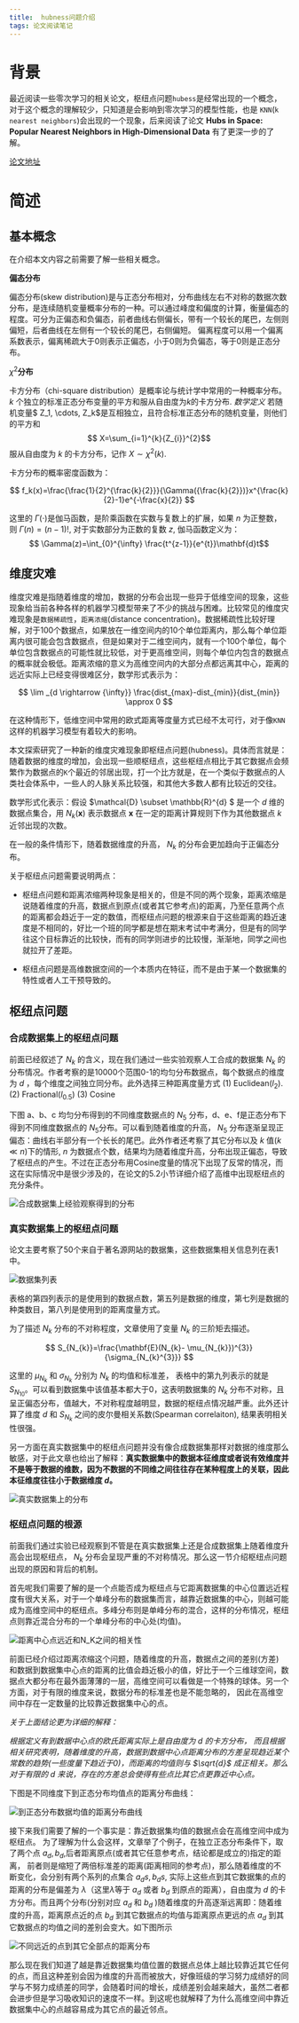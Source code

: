 ```yaml
---
title:  hubness问题介绍
tags: 论文阅读笔记
---
```



# 背景

最近阅读一些零次学习的相关论文，枢纽点问题`hubess`是经常出现的一个概念，对于这个概念的理解较少，只知道是会影响到零次学习的模型性能，也是 `KNN`(`k nearest neighbors`)会出现的一个现象，后来阅读了论文 **Hubs in Space: Popular Nearest Neighbors in High-Dimensional Data** 有了更深一步的了解。

[论文地址](https://www.jmlr.org/papers/volume11/radovanovic10a/radovanovic10a.pdf)

# 简述


## 基本概念

在介绍本文内容之前需要了解一些相关概念。

**偏态分布**

偏态分布(skew distribution)是与正态分布相对，分布曲线左右不对称的数据次数分布，是连续随机变量概率分布的一种。可以通过峰度和偏度的计算，衡量偏态的程度。可分为正偏态和负偏态，前者曲线右侧偏长，带有一个较长的尾巴，左侧则偏短，后者曲线在左侧有一个较长的尾巴，右侧偏短。
偏离程度可以用一个偏离系数表示，偏离稀疏大于0则表示正偏态，小于0则为负偏态，等于0则是正态分布。


$\chi ^{2}$**分布**

卡方分布（chi-square distribution）是概率论与统计学中常用的一种概率分布。$k$ 个独立的标准正态分布变量的平方和服从自由度为$k$的卡方分布.
*数学定义*
若随机变量$ Z_1, \cdots, Z_k$是互相独立，且符合标准正态分布的随机变量，则他们的平方和
$$
X=\sum_{i=1}^{k}{Z_{i}}^{2}$$
服从自由度为 $k$ 的卡方分布，记作 $X \sim \chi^{2}(k)$.

卡方分布的概率密度函数为：

$$
f_k(x)=\frac{\frac{1}{2}^{\frac{k}{2}}}{\Gamma({\frac{k}{2}})}x^{\frac{k}{2}-1}e^{-\frac{x}{2}}
$$

这里的 $\Gamma(\cdot)$是伽马函数，是阶乘函数在实数与复数上的扩展，如果 $n$ 为正整数，则
$\Gamma(n)=(n-1)!$, 对于实数部分为正数的复数 $z$, 伽马函数定义为：
$$
\Gamma(z)=\int_{0}^{\infty} \frac{t^{z-1}}{e^{t}}\mathbf{d}t$$

## 维度灾难

维度灾难是指随着维度的增加，数据的分布会出现一些异于低维空间的现象，这些现象给当前各种各样的机器学习模型带来了不少的挑战与困难。比较常见的维度灾难现象是`数据稀疏性`，`距离浓缩`(distance concentration)。数据稀疏性比较好理解，对于100个数据点，如果放在一维空间内的10个单位距离内，那么每个单位距离内很可能会包含数据点，但是如果对于二维空间内，就有一个100个单位，每个单位包含数据点的可能性就比较低，对于更高维空间，则每个单位内包含的数据点的概率就会极低。距离浓缩的意义为高维空间内的大部分点都远离其中心，距离的远近实际上已经变得很难区分，数学形式表示为：

$$
\lim _{d \rightarrow {\infty}} \frac{dist_{max}-dist_{min}}{dist_{min}} \approx 0
$$

在这种情形下，低维空间中常用的欧式距离等度量方式已经不太可行，对于像`KNN`这样的机器学习模型有着较大的影响。

本文探索研究了一种新的维度灾难现象即枢纽点问题(hubness)。具体而言就是：随着数据的维度的增加，会出现一些顺枢纽点，这些枢纽点相比于其它数据点会频繁作为数据点的`K`个最近的邻居出现，打一个比方就是，在一个类似于数据点的人类社会体系中，一些人的人脉关系比较强，和其他大多数人都有比较近的交往。

数学形式化表示：假设 $\mathcal{D} \subset \mathbb{R}^{d} $ 是一个 $d$ 维的数据点集合，用 $N_{k}(\mathbf{x})$ 表示数据点 $\mathbf{x}$ 在一定的距离计算规则下作为其他数据点 $k$ 近邻出现的次数。 

在一般的条件情形下，随着数据维度的升高， $N_{k}$ 的分布会更加趋向于正偏态分布。

关于枢纽点问题需要说明两点：

- 枢纽点问题和距离浓缩两种现象是相关的，但是不同的两个现象，距离浓缩是说随着维度的升高，数据点到原点(或者其它参考点)的距离，乃至任意两个点的距离都会趋近于一定的数值，而枢纽点问题的根源来自于这些距离的趋近速度是不相同的，好比一个班的同学都是想在期末考试中考满分，但是有的同学往这个目标靠近的比较快，而有的同学则进步的比较慢，渐渐地，同学之间也就拉开了差距。

- 枢纽点问题是高维数据空间的一个本质内在特征，而不是由于某一个数据集的特性或者人工干预导致的。

## 枢纽点问题

### 合成数据集上的枢纽点问题

前面已经叙述了 $N_{k}$ 的含义，现在我们通过一些实验观察人工合成的数据集 $N_{k}$ 的分布情况。作者考察的是10000个范围0-1的均匀分布数据点，每个数据点的维度为 $d$ ，每个维度之间独立同分布。此外选择三种距离度量方式
(1) Euclidean($l_2$).          (2) Fractional($l_{0.5}$)         (3) Cosine

下图 a、b、c 均匀分布得到的不同维度数据点的 $N_5$ 分布，d、e、f是正态分布下得到不同维度数据点的 $N_5$分布。可以看到随着维度的升高， $N_5$ 分布逐渐呈现正偏态：曲线右半部分有一个长长的尾巴。此外作者还考察了其它分布以及 $k$ 值($k \ll n$)下的情形, $n$ 为数据点个数，结果均为随着维度升高，分布出现正偏态，导致了枢纽点的产生。不过在正态分布用Cosine度量的情况下出现了反常的情况，而这在实际情况中是很少涉及的，在论文的5.2小节详细介绍了高维中出现枢纽点的充分条件。

![合成数据集上经验观察得到的分布](https://i.postimg.cc/cJLD8cD9/QQ-20200818162431.png)

### 真实数据集上的枢纽点问题

论文主要考察了50个来自于著名源网站的数据集，这些数据集相关信息列在表1中。

![数据集列表](https://i.postimg.cc/d0WJ84JL/2-HU0-SV-ZU10-UG-74-ZNC-UP6.png)

表格的第四列表示的是使用到的数据点数，第五列是数据的维度，第七列是数据的种类数目，第八列是使用到的距离度量方式。

为了描述 $N_k$ 分布的不对称程度，文章使用了变量 $N_k$ 的三阶矩去描述。

$$
S_{N_{k}}=\frac{\mathbf{E}(N_{k}- \mu_{N_{k}})^{3}}{\sigma_{N_{k}^{3}}}
$$

这里的 $\mu_{N_{k}}$ 和 $\sigma_{N_{k}}$ 分别为 $N_{k}$ 的均值和标准差， 表格中的第九列表示的就是 $S_{N_{10}}$。可以看到数据集中该值基本都大于0，这表明数据集的 $N_{k}$ 分布不对称，且呈正偏态分布，值越大，不对称程度越明显，数据的枢纽点情况越严重。此外还计算了维度 $d$ 和 $S_{N_{k}}$ 之间的皮尔曼相关系数(Spearman correlaiton), 结果表明相关性很强。

另一方面在真实数据集中的枢纽点问题并没有像合成数据集那样对数据的维度那么敏感，对于此文章也给出了解释：**真实数据集中的数据本征维度或者说有效维度并不是等于数据的维数，因为不数据的不同维之间往往存在某种程度上的关联，因此本征维度往往小于数据维度 $d$。**

![真实数据集上的分布](https://i.postimg.cc/D0JH4czk/QQ-20200818172025.png)


### 枢纽点问题的根源

前面我们通过实验已经观察到不管是在真实数据集上还是合成数据集上随着维度升高会出现枢纽点， $N_k$ 分布会呈现严重的不对称情况。那么这一节介绍枢纽点问题出现的原因和背后的机制。

首先呢我们需要了解的是一个点能否成为枢纽点与它距离数据集的中心位置远近程度有很大关系，对于一个单峰分布的数据集而言，越靠近数据集的中心，则越可能成为高维空间中的枢纽点。多峰分布则是单峰分布的混合，这样的分布情况，枢纽点则靠近混合分布的一个单峰分布的中心处(均值)。

![距离中心点远近和N_K之间的相关性](https://i.postimg.cc/CL2zbMLj/QQ-20200818181000.png)

前面已经介绍过距离浓缩这个问题，随着维度的升高，数据点之间的差别(方差) 和数据到数据集中心点的距离的比值会趋近极小的值，好比于一个三维球空间，数据点大都分布在最外面薄薄的一层，高维空间可以看做是一个特殊的球体。另一个方面，对于有限的维度来说，数据分布的标准差也是不能忽略的， 因此在高维空间中存在一定数量的比较靠近数据集中心的点。

*关于上面结论更为详细的解释：*

*根据定义有到数据中心点的欧氏距离实际上是自由度为 $d$ 的卡方分布， 而且根据相关研究表明，随着维度的升高，数据到数据中心点距离分布的方差呈现趋近某个常数的趋势(一些度量下趋近于0)，而距离的均值则与 $\sqrt{d}$ 成正相关。那么对于有限的 $d$ 来说，存在的方差总会使得有些点比其它点更靠近中心点。*

下图是不同维度下到正态分布均值点的距离分布曲线：

![到正态分布数据均值的距离分布曲线](https://i.postimg.cc/fW8vb7K2/QQ-20200819101814.png)

接下来我们需要了解的一个事实是：靠近数据集均值的数据点会在高维空间中成为枢纽点。
为了理解为什么会这样，文章举了个例子，在独立正态分布条件下，取了两个点 $a_d, b_d$,后者距离原点(或者其它任意参考点，结论都是成立的)指定的距离， 前者则是缩短了两倍标准差的距离(距离相同的参考点)，那么随着维度的不断变化，会分别有两个系列的点集合 $a_{d}s, b_{d}s$, 实际上这些点到其它数据集的点的距离的分布是偏差为 $\lambda$（这里$\lambda$等于 $a_d$ 或者 $b_d$ 到原点的距离），自由度为 $d$ 的卡方分布。而且两个分布(分别对应 $a_d$ 和 $b_d$ )随着维度的升高逐渐远离即：随着维度的升高，距离原点近的点 $b_d$ 到其它数据点的均值与距离原点更远的点 $a_d$ 到其它数据点的均值之间的差别会变大。如下图所示

![不同远近的点到其它全部点的距离分布](https://i.postimg.cc/SxFYQjw1/QQ-20200819103401.png)

那么现在我们知道了越是靠近数据集均值位置的数据点总体上越比较靠近其它任何的点，而且这种差别会因为维度的升高而被放大，好像班级的学习努力成绩好的同学与不努力成绩差的同学，会随着时间的增长，成绩差别会越来越大，虽然二者都会进步但是学习吸收知识的速度不一样。到这呢也就解释了为什么高维空间中靠近数据集中心的点越容易成为其它点的最近邻点。

